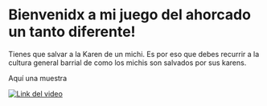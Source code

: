 # Bienvenidx a mi juego del ahorcado un tanto diferente!

Tienes que salvar a la Karen de un michi. Es por eso que debes recurrir a la cultura general barrial de como los michis son salvados por sus karens. 

Aquí una muestra 


[![Link del video](https://img.youtube.com/vi/VIDEO_ID_HERE/0.jpg)](https://www.loom.com/share/c232d0bc557d4437b1e718db38472f50)
